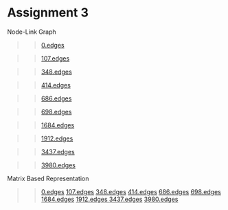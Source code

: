 <h1>Assignment 3</h1>

Node-Link Graph

>> <a href="https://bl.ocks.org/slerkpatomsak/raw/cd1d348a0b9c535f462447c6b568e0b5/" target="_blank">0.edges</a>

>> <a href="https://bl.ocks.org/slerkpatomsak/raw/10c3aaf789fcd67b46d3e958d2e8c89b/" target="_blank">107.edges</a>

>><a href="https://bl.ocks.org/slerkpatomsak/raw/ee857c06817b355abee49b6b378a105f/" target="_blank">348.edges</a>

>><a href="https://bl.ocks.org/slerkpatomsak/raw/a8c5e1a4734f0d547c8f9516b6239256/" target="_blank">414.edges</a>

>><a href="https://bl.ocks.org/slerkpatomsak/raw/fed14d94e0d87f8e9e09f8f3f518f11d/" target="_blank">686.edges</a>

>><a href="https://bl.ocks.org/slerkpatomsak/raw/4bf2edaf9f5cc580dcb34f99d1c83991" target="_blank">698.edges</a>

>><a href="https://bl.ocks.org/slerkpatomsak/raw/364dec6f25ac0c5af2a23fc85204edbf" target="_blank">1684.edges</a>

>><a href="" target="_blank">1912.edges </a>

>><a href="https://bl.ocks.org/slerkpatomsak/raw/9df50f1704e715f990c9cfae7bee7d70/" target="_blank">3437.edges</a>

>><a href="https://bl.ocks.org/slerkpatomsak/raw/1722238b458179b065fbfc4db389a1a6/" target="_blank">3980.edges</a>

Matrix Based Representation

>><a href="" target="_blank">0.edges</a>
>><a href="" target="_blank">107.edges</a>
>><a href="" target="_blank">348.edges</a>
>><a href="" target="_blank">414.edges</a>
>><a href="" target="_blank">686.edges</a>
>><a href="" target="_blank">698.edges</a>
>><a href="" target="_blank">1684.edges</a>
>><a href="" target="_blank">1912.edges </a>
>><a href="" target="_blank">3437.edges</a>
>><a href="" target="_blank">3980.edges</a>





